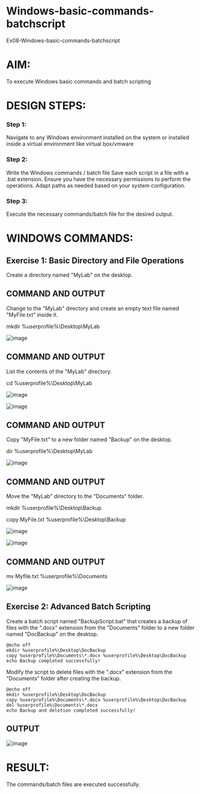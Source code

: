 # Windows-basic-commands-batchscript
Ex08-Windows-basic-commands-batchscript

# AIM:
To execute Windows basic commands and batch scripting

# DESIGN STEPS:

### Step 1:

Navigate to any Windows environment installed on the system or installed inside a virtual environment like virtual box/vmware 

### Step 2:

Write the Windows commands / batch file
Save each script in a file with a .bat extension.
Ensure you have the necessary permissions to perform the operations.
Adapt paths as needed based on your system configuration.
### Step 3:

Execute the necessary commands/batch file for the desired output. 

# WINDOWS COMMANDS:
## Exercise 1: Basic Directory and File Operations
Create a directory named "MyLab" on the desktop.

## COMMAND AND OUTPUT

Change to the "MyLab" directory and create an empty text file named "MyFile.txt" inside it.

mkdir %userprofile%\Desktop\MyLab


![image](https://github.com/rdivyav/Windows-basic-commands-batchscript/assets/148604723/87d67fab-8005-4543-a6ec-bb37b624c618)


## COMMAND AND OUTPUT

List the contents of the "MyLab" directory.

cd %userprofile%\Desktop\MyLab

![image](https://github.com/rdivyav/Windows-basic-commands-batchscript/assets/148604723/14e96613-d109-4979-b738-34b6338ece83)


![image](https://github.com/rdivyav/Windows-basic-commands-batchscript/assets/148604723/82b1d36f-8660-49d0-bf97-20a1c2d1ab1c)

## COMMAND AND OUTPUT

Copy "MyFile.txt" to a new folder named "Backup" on the desktop.

dir %userprofile%\Desktop\MyLab


![image](https://github.com/rdivyav/Windows-basic-commands-batchscript/assets/148604723/800b5913-8d9e-4250-a72f-775653e4643f)


## COMMAND AND OUTPUT

Move the "MyLab" directory to the "Documents" folder.

mkdir %userprofile%\Desktop\Backup


copy MyFile.txt %userprofile%\Desktop\Backup


![image](https://github.com/rdivyav/Windows-basic-commands-batchscript/assets/148604723/22cff166-c137-4462-85f8-eba660c2195a)


![image](https://github.com/rdivyav/Windows-basic-commands-batchscript/assets/148604723/46582502-affe-4d09-a5db-a5aa7e625415)

## COMMAND AND OUTPUT

mv Myfile.txt %userprofile%\Documents


![image](https://github.com/rdivyav/Windows-basic-commands-batchscript/assets/148604723/f5e2647b-b082-4917-b72d-2f0942027edc)

## Exercise 2: Advanced Batch Scripting
Create a batch script named "BackupScript.bat" that creates a backup of files with the ".docx" extension from the "Documents" folder to a new folder named "DocBackup" on the desktop.
```
@echo off
mkdir %userprofile%\Desktop\DocBackup
copy %userprofile%\Documents\*.docx %userprofile%\Desktop\DocBackup
echo Backup completed successfully!
```

Modify the script to delete files with the ".docx" extension from the "Documents" folder after creating the backup.

```
@echo off
mkdir %userprofile%\Desktop\DocBackup
copy %userprofile%\Documents\*.docx %userprofile%\Desktop\DocBackup
del %userprofile%\Documents\*.docx
echo Backup and deletion completed successfully!
```
## OUTPUT

![image](https://github.com/rdivyav/Windows-basic-commands-batchscript/assets/148604723/619933b3-1809-4adb-83fa-162050f8a37c)

# RESULT:
The commands/batch files are executed successfully.

